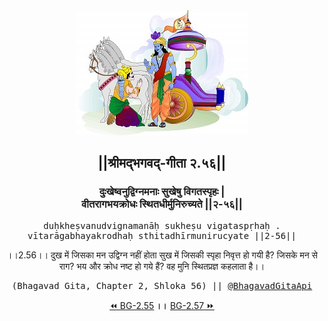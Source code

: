 <center><img src="../../asset/BG.png" alt="#API #bhagavadgitaapi #slok #nodejs #js #api #gitaapi #krishna #hinduism #vedic #ISKCON #shreemadbhagavadgita #technology"/>
<h2>||श्रीमद्‍भगवद्‍-गीता २.५६||</h2>
<h3>दुःखेष्वनुद्विग्नमनाः सुखेषु विगतस्पृहः |<br/>वीतरागभयक्रोधः स्थितधीर्मुनिरुच्यते ||२-५६||</h3>
<pre>duḥkheṣvanudvignamanāḥ sukheṣu vigataspṛhaḥ .<br/>vītarāgabhayakrodhaḥ sthitadhīrmunirucyate ||2-56||</pre>
<p>।।2.56।। दुख में जिसका मन उद्विग्न नहीं होता सुख में जिसकी स्पृहा निवृत्त हो गयी है? जिसके मन से राग? भय और क्रोध नष्ट हो गये हैं? वह मुनि स्थितप्रज्ञ कहलाता है।।</p>
<pre>(Bhagavad Gita, Chapter 2, Shloka 56) || <a href="https://twitter.com/bhagavadgitaapi">@BhagavadGitaApi</a></pre><a href="../../2/55">⏪  BG-2.55</a><b>        ।।        </b><a href="../../2/57">BG-2.57  ⏩</a></center></center>